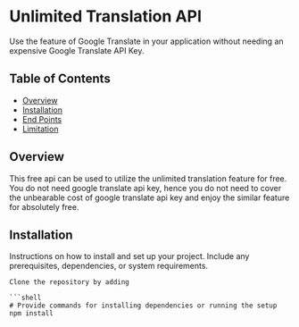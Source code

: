 # Unlimited Translation API 

Use the feature of Google Translate in your application without needing an expensive Google Translate API Key.

## Table of Contents

- [Overview](#overview)
- [Installation](#installation)
- [End Points](#endpoints)
- [Limitation](#Limitation)

## Overview

This free api can be used to utilize the unlimited translation feature for free. You do not need google translate api key, hence you do not need to cover the unbearable cost of google translate api key and enjoy the similar feature for absolutely free. 

## Installation

Instructions on how to install and set up your project. Include any prerequisites, dependencies, or system requirements.

```shell
Clone the repository by adding 

```shell
# Provide commands for installing dependencies or running the setup
npm install
